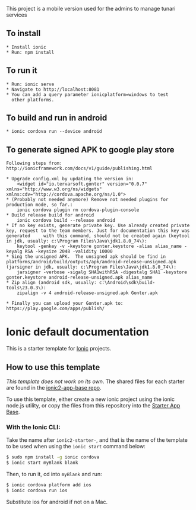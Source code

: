 This project is a mobile version used for the admins
to manage tunari services

## To install

    * Install ionic
    * Run: npm install

## To run it

    * Run: ionic serve
    * Navigate to http://localhost:8081
    * You can add a query parameter ionicplatform=windows to test 
      other platforms.

## To build and run in android

    * ionic cordova run --device android

## To generate signed APK to google play store

    Following steps from: http://ionicframework.com/docs/v1/guide/publishing.html

    * Upgrade config.xml by updating the version in:
        <widget id="io.tervarsoft.gonter" version="0.0.7" xmlns="http://www.w3.org/ns/widgets" xmlns:cdv="http://cordova.apache.org/ns/1.0">
    * (Probably not needed anymore) Remove not needed plugins for production mode, so far.: 
        ionic cordova plugin rm cordova-plugin-console
    * Build release build for android
        ionic cordova build --release android
    * If no key exists, generate private key. Use already created private key, request to the team members. Just for documentation this key was generated     with this command, should not be created again (keytool in jdk, usually: c:\Program Files\Java\jdk1.8.0_74\):
        keytool -genkey -v -keystore gonter.keystore -alias alias_name -keyalg RSA -keysize 2048 -validity 10000
    * Sing the unsigned APK.  The unsigned apk should be find in platforms/android/build/outputs/apk/android-release-unsigned.apk (jarsigner in jdk, usually: c:\Program Files\Java\jdk1.8.0_74\):
        jarsigner -verbose -sigalg SHA1withRSA -digestalg SHA1 -keystore gonter.keystore android-release-unsigned.apk alias_name
    * Zip align (android sdk, usually: c:\Android\sdk\build-tools\23.0.3\):
        zipalign -v 4 android-release-unsigned.apk Gonter.apk
    
    * Finally you can upload your Gonter.apk to: https://play.google.com/apps/publish/
    
# Ionic default documentation

This is a starter template for [Ionic](http://ionicframework.com/docs/) projects.

## How to use this template

*This template does not work on its own*. The shared files for each starter are found in the [ionic2-app-base repo](https://github.com/driftyco/ionic2-app-base).

To use this template, either create a new ionic project using the ionic node.js utility, or copy the files from this repository into the [Starter App Base](https://github.com/driftyco/ionic2-app-base).

### With the Ionic CLI:

Take the name after `ionic2-starter-`, and that is the name of the template to be used when using the `ionic start` command below:

```bash
$ sudo npm install -g ionic cordova
$ ionic start myBlank blank
```

Then, to run it, cd into `myBlank` and run:

```bash
$ ionic cordova platform add ios
$ ionic cordova run ios
```

Substitute ios for android if not on a Mac.

